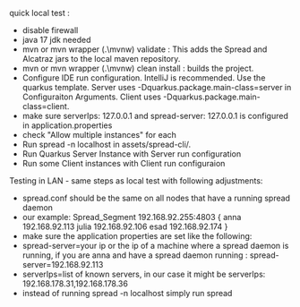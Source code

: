 quick local test :
- disable firewall
- java 17 jdk needed
- mvn or mvn wrapper (.\mvnw) validate : This adds the Spread and Alcatraz jars to the local maven repository.
- mvn or mvn wrapper (.\mvnw) clean install : builds the project.
- Configure IDE run configuration. IntelliJ is recommended. Use the quarkus template. Server uses -Dquarkus.package.main-class=server in Configuraiton Arguments. Client uses -Dquarkus.package.main-class=client.
- make sure serverIps: 127.0.0.1 and spread-server: 127.0.0.1 is configured in application.properties
- check "Allow multiple instances" for each
- Run spread -n localhost in assets/spread-cli/.
- Run Quarkus Server Instance with Server run configuration
- Run some Client instances with Client run configuraion

Testing in LAN - same steps as local test with following adjustments:
- spread.conf should be the same on all nodes that have a running spread daemon
- our example: Spread_Segment  192.168.92.255:4803 {
    anna  192.168.92.113
    julia  192.168.92.106
    esad 192.168.92.174
}
- make sure the application properties are set like the following: 
- spread-server=your ip or the ip of a machine where a spread daemon is running, if you are anna and have a spread daemon running : spread-server=192.168.92.113
- serverIps=list of known servers, in our case it might be serverIps: 192.168.178.31,192.168.178.36
- instead of running spread -n localhost simply run spread